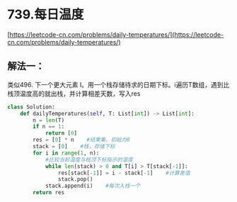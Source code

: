 # 739.每日温度

[https://leetcode-cn.com/problems/daily-temperatures/](https://leetcode-cn.com/problems/daily-temperatures/)

## 解法一：

类似496. 下一个更大元素 I。用一个栈存储待求的日期下标。i遍历T数组，遇到比栈顶温度高的就出栈，并计算相差天数，写入res

```python
class Solution:
    def dailyTemperatures(self, T: List[int]) -> List[int]:
        n = len(T)
        if n == 1:
            return [0]
        res = [0] * n    #结果集，初始为0
        stack = [0]    #栈，存储下标
        for i in range(1, n):
            #比较当前温度与栈顶下标指示的温度
            while len(stack) > 0 and T[i] > T[stack[-1]]:
                res[stack[-1]] = i - stack[-1]    #计算差值
                stack.pop()
            stack.append(i)    #每次入栈一个
        return res
```


